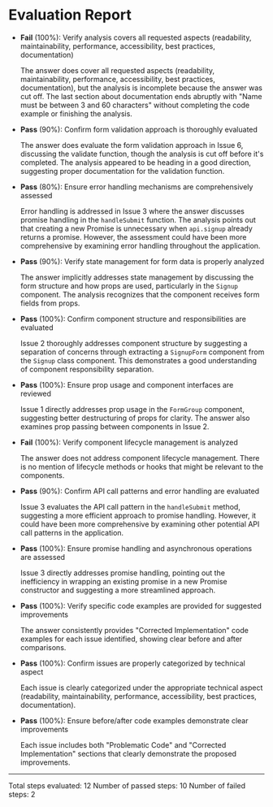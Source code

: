# Evaluation Report

- **Fail** (100%): Verify analysis covers all requested aspects (readability, maintainability, performance, accessibility, best practices, documentation)

    The answer does cover all requested aspects (readability, maintainability, performance, accessibility, best practices, documentation), but the analysis is incomplete because the answer was cut off. The last section about documentation ends abruptly with "Name must be between 3 and 60 characters" without completing the code example or finishing the analysis.

- **Pass** (90%): Confirm form validation approach is thoroughly evaluated 

    The answer does evaluate the form validation approach in Issue 6, discussing the validate function, though the analysis is cut off before it's completed. The analysis appeared to be heading in a good direction, suggesting proper documentation for the validation function.

- **Pass** (80%): Ensure error handling mechanisms are comprehensively assessed

    Error handling is addressed in Issue 3 where the answer discusses promise handling in the `handleSubmit` function. The analysis points out that creating a new Promise is unnecessary when `api.signup` already returns a promise. However, the assessment could have been more comprehensive by examining error handling throughout the application.

- **Pass** (90%): Verify state management for form data is properly analyzed

    The answer implicitly addresses state management by discussing the form structure and how props are used, particularly in the `Signup` component. The analysis recognizes that the component receives form fields from props.

- **Pass** (100%): Confirm component structure and responsibilities are evaluated

    Issue 2 thoroughly addresses component structure by suggesting a separation of concerns through extracting a `SignupForm` component from the `Signup` class component. This demonstrates a good understanding of component responsibility separation.

- **Pass** (100%): Ensure prop usage and component interfaces are reviewed

    Issue 1 directly addresses prop usage in the `FormGroup` component, suggesting better destructuring of props for clarity. The answer also examines prop passing between components in Issue 2.

- **Fail** (100%): Verify component lifecycle management is analyzed

    The answer does not address component lifecycle management. There is no mention of lifecycle methods or hooks that might be relevant to the components.

- **Pass** (90%): Confirm API call patterns and error handling are evaluated

    Issue 3 evaluates the API call pattern in the `handleSubmit` method, suggesting a more efficient approach to promise handling. However, it could have been more comprehensive by examining other potential API call patterns in the application.

- **Pass** (100%): Ensure promise handling and asynchronous operations are assessed

    Issue 3 directly addresses promise handling, pointing out the inefficiency in wrapping an existing promise in a new Promise constructor and suggesting a more streamlined approach.

- **Pass** (100%): Verify specific code examples are provided for suggested improvements

    The answer consistently provides "Corrected Implementation" code examples for each issue identified, showing clear before and after comparisons.

- **Pass** (100%): Confirm issues are properly categorized by technical aspect

    Each issue is clearly categorized under the appropriate technical aspect (readability, maintainability, performance, accessibility, best practices, documentation).

- **Pass** (100%): Ensure before/after code examples demonstrate clear improvements

    Each issue includes both "Problematic Code" and "Corrected Implementation" sections that clearly demonstrate the proposed improvements.

---

Total steps evaluated: 12
Number of passed steps: 10
Number of failed steps: 2